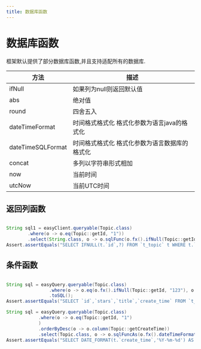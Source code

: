 ```yaml
---
title: 数据库函数
---
```


# 数据库函数
框架默认提供了部分数据库函数,并且支持适配所有的数据库.

方法  |    描述  
--- |  --- 
ifNull| 如果列为null则返回默认值
abs|  绝对值
round|  四舍五入
dateTimeFormat|  时间格式格式化 格式化参数为语言java的格式化
dateTimeSQLFormat|  时间格式格式化 格式化参数为语言数据库的格式化
concat|  多列以字符串形式相加
now|  当前时间
utcNow|  当前UTC时间

## 返回列函数
```java

String sql1 = easyClient.queryable(Topic.class)
        .where(o -> o.eq(Topic::getId, "1"))
        .select(String.class, o -> o.sqlFunc(o.fx().ifNull(Topic::getId, "1"))).toSQL();
Assert.assertEquals("SELECT IFNULL(t.`id`,?) FROM `t_topic` t WHERE t.`id` = ?", sql1);
```

## 条件函数
```java

String sql = easyQuery.queryable(Topic.class)
                .where(o -> o.eq(o.fx().ifNull(Topic::getId, "123"), o.fx().ifNull(Topic::getTitle, "456")))
                .toSQL();
Assert.assertEquals("SELECT `id`,`stars`,`title`,`create_time` FROM `t_topic` WHERE IFNULL(`id`,?) = IFNULL(`title`,?)", sql);

String sql = easyQuery.queryable(Topic.class)
            .where(o -> o.eq(Topic::getId, "1")
            )
            .orderByDesc(o -> o.column(Topic::getCreateTime))
            .select(Topic.class, o -> o.sqlFuncAs(o.fx().dateTimeFormat(Topic::getCreateTime, "yyyy-MM-dd"), Topic::getTitle)).toSQL();
Assert.assertEquals("SELECT DATE_FORMAT(t.`create_time`,'%Y-%m-%d') AS `title` FROM `t_topic` t WHERE t.`id` = ? ORDER BY t.`create_time` DESC", sql);
```